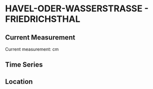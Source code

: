 # HAVEL-ODER-WASSERSTRASSE - FRIEDRICHSTHAL

## Current Measurement

Current measurement: <Value topic="rivers/pegel-online/HOW/FRIEDRICHSTHAL/measurementValue"/> cm

## Time Series

<TimeSeries topic="rivers/pegel-online/HOW/FRIEDRICHSTHAL/measurementValue" period="week" />

## Location

<WorldMap>
  <Marker lat="53.155890453671304" lon="14.357228944290402" labelTopic="rivers/pegel-online/HOW/FRIEDRICHSTHAL/measurementValue" />
</WorldMap>

